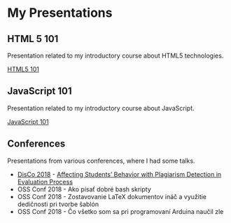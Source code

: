 # My Presentations

## HTML 5 101

Presentation related to my introductory course about HTML5 technologies.

[HTML5 101](https://bletvaska.github.io/html5.101/index.html)


## JavaScript 101

Presentation related to my introductory course about JavaScript.

[JavaScript 101](https://bletvaska.github.io/javascript.101/index.html)


## Conferences

Presentations from various conferences, where I had some talks.

* [DisCo 2018](http://disconference.eu/) - [Affecting Students’ Behavior with Plagiarism Detection in Evaluation Process](http://bit.ly/2KkkwaK)
* OSS Conf 2018 - Ako písať dobré bash skripty
* OSS Conf 2018 - Zostavovanie LaTeX dokumentov ináč a využitie dedičnosti pri tvorbe šablón
* OSS Conf 2018 - Čo všetko som sa pri programovaní Arduina naučil zle
